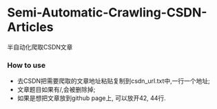 # Semi-Automatic-Crawling-CSDN-Articles
半自动化爬取CSDN文章

### How to use

 - 去CSDN把需要爬取的文章地址粘贴复制到csdn_url.txt中,一行一个地址;
 - 文章题目如果有/,会被删除掉;
 - 如果是想把文章放到github page上, 可以放开42, 44行.
